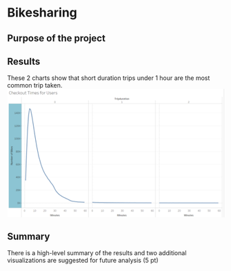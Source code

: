 # Bikesharing

## Purpose of the project

## Results
These 2 charts show that short duration trips under 1 hour are the most common trip taken.
![Checkout Times for Users](/images/Checkout_Times_for_Users.PNG)


## Summary

There is a high-level summary of the results and two additional visualizations are suggested for future analysis (5 pt)
